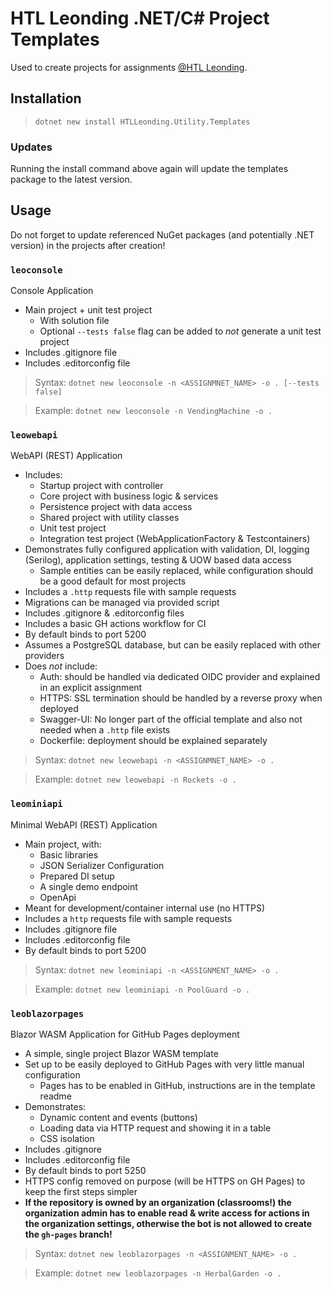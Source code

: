 # HTL Leonding .NET/C# Project Templates

Used to create projects for assignments [@HTL Leonding](https://www.htl-leonding.at/).

## Installation

>  `dotnet new install HTLLeonding.Utility.Templates`

### Updates

Running the install command above again will update the templates package to the latest version.

## Usage

Do not forget to update referenced NuGet packages (and potentially .NET version) in the projects after creation!

### `leoconsole`

Console Application

- Main project + unit test project
    - With solution file
    - Optional `--tests false` flag can be added to _not_ generate a unit test project
- Includes .gitignore file
- Includes .editorconfig file

> Syntax: `dotnet new leoconsole -n <ASSIGNMNET_NAME> -o . [--tests false]`

> Example: `dotnet new leoconsole -n VendingMachine -o .`

### `leowebapi`

WebAPI (REST) Application

- Includes:
  - Startup project with controller
  - Core project with business logic & services
  - Persistence project with data access
  - Shared project with utility classes
  - Unit test project
  - Integration test project (WebApplicationFactory & Testcontainers)
- Demonstrates fully configured application with validation, DI, logging (Serilog), application settings, testing & UOW based data access
  - Sample entities can be easily replaced, while configuration should be a good default for most projects 
- Includes a `.http` requests file with sample requests
- Migrations can be managed via provided script 
- Includes .gitignore & .editorconfig files
- Includes a basic GH actions workflow for CI
- By default binds to port 5200
- Assumes a PostgreSQL database, but can be easily replaced with other providers
- Does _not_ include:
  - Auth: should be handled via dedicated OIDC provider and explained in an explicit assignment
  - HTTPS: SSL termination should be handled by a reverse proxy when deployed
  - Swagger-UI: No longer part of the official template and also not needed when a `.http` file exists
  - Dockerfile: deployment should be explained separately

> Syntax: `dotnet new leowebapi -n <ASSIGNMNET_NAME> -o .`

> Example: `dotnet new leowebapi -n Rockets -o .`

### `leominiapi`

Minimal WebAPI (REST) Application

- Main project, with:
    - Basic libraries
    - JSON Serializer Configuration
    - Prepared DI setup
    - A single demo endpoint
    - OpenApi
- Meant for development/container internal use (no HTTPS)
- Includes a `http` requests file with sample requests
- Includes .gitignore file
- Includes .editorconfig file
- By default binds to port 5200

> Syntax: `dotnet new leominiapi -n <ASSIGNMENT_NAME> -o .`

> Example: `dotnet new leominiapi -n PoolGuard -o .`

### `leoblazorpages`

Blazor WASM Application for GitHub Pages deployment

- A simple, single project Blazor WASM template
- Set up to be easily deployed to GitHub Pages with very little manual configuration
    - Pages has to be enabled in GitHub, instructions are in the template readme
- Demonstrates:
    - Dynamic content and events (buttons)
    - Loading data via HTTP request and showing it in a table
    - CSS isolation
- Includes .gitignore
- Includes .editorconfig file
- By default binds to port 5250
- HTTPS config removed on purpose (will be HTTPS on GH Pages) to keep the first steps simpler
- **If the repository is owned by an organization (classrooms!) the organization admin has to enable read & write access for actions in the organization settings, otherwise the bot is not allowed to create the `gh-pages` branch!**

> Syntax: `dotnet new leoblazorpages -n <ASSIGNMENT_NAME> -o .`

> Example: `dotnet new leoblazorpages -n HerbalGarden -o .`